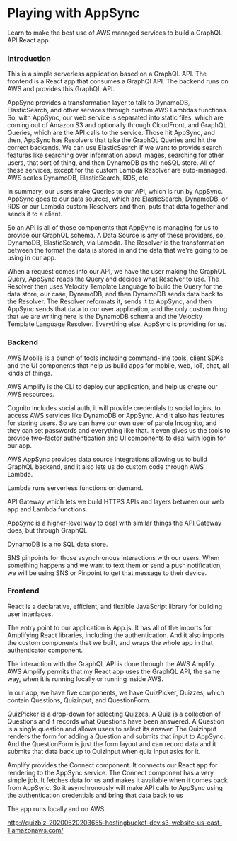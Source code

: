 # Playing with AppSync
Learn to make the best use of AWS managed services to build a GraphQL API React app.

### Introduction
This is a simple serverless application based on a GraphQL API.
The frontend is a React app that consumes a GraphQl API.
The backend runs on AWS and provides this GraphQL API.

AppSync provides a transformation layer to talk to DynamoDB,
ElasticSearch, and other services through custom AWS Lambdas functions.
So, with AppSync, our web service is separated into
static files, which are coming out of Amazon S3
and optionally through CloudFront, and GraphQL Queries,
which are the API calls to the service.
Those hit AppSync, and then, AppSync has Resolvers that
take the GraphQL Queries and hit the correct backends.
We can use ElasticSearch if we want to provide
search features like searching over information
about images, searching for other users, that sort of thing,
and then DynamoDB as the noSQL store.
All of these services, except for the custom Lambda Resolver are auto-managed.
AWS scales DynamoDB, ElasticSearch, RDS, etc.

In summary, our users make Queries to our API, which is run by AppSync.
AppSync goes to our data sources, which are ElasticSearch, DynamoDB,
or RDS or our Lambda custom Resolvers and then,
puts that data together and sends it to a client.

So an API is all of those components that
AppSync is managing for us to provide our GraphQL schema.
A Data Source is any of these providers, so, DynamoDB,
ElasticSearch, via Lambda.
The Resolver is the transformation between the format the data is stored in and 
the data that we're going to be using in our app.

When a request comes into our API, we have the user
making the GraphQL Query, AppSync reads the Query and
decides what Resolver to use.
The Resolver then uses Velocity Template Language to
build the Query for the data store, our case, DynamoDB, 
and then DynamoDB sends data back to the Resolver.
The Resolver reformats it, sends it to AppSync,
and then AppSync sends that data to our user application,
and the only custom thing that we are writing here is the DynamoDB schema
and the Velocity Template Language Resolver.
Everything else, AppSync is providing for us.

### Backend
AWS Mobile is a bunch of tools including command-line tools, 
client SDKs and the UI components that help us 
build apps for mobile, web, IoT, chat, all kinds of things.

AWS Amplify is the CLI to deploy our application,
and help us create our AWS resources.

Cognito includes social auth, it will provide credentials to social logins,
to access AWS services like DynamoDB or AppSync.
And it also has features for storing users.
So we can have our own user of parole Incognito,
and they can set passwords and everything like that.
It even gives us the tools to provide two-factor authentication
and UI components to deal with login for our app.

AWS AppSync provides data source integrations allowing us to build GraphQL backend,
and it also lets us do custom code through AWS Lambda.

Lambda runs serverless functions on demand.

API Gateway which lets we build HTTPS APIs
and layers between our web app and Lambda functions.

AppSync is a higher-level way to deal with similar things the API Gateway does,
but through GraphQL.

DynamoDB is a no SQL data store.

SNS pinpoints for those asynchronous interactions with our users.
When something happens and we want to text them
or send a push notification, we will be using SNS
or Pinpoint to get that message to their device.

### Frontend
React is a declarative, efficient, and flexible JavaScript library for building user interfaces.

The entry point to our application is App.js. 
It has all of the imports for Amplifying React libraries, including the authentication.
And it also imports the custom components that we built,
and wraps the whole app in that authenticator component.

The interaction with the GraphQL API is done through the AWS Amplify.
AWS Amplify permits that my React app uses the GraphQL API, the same way,
when it is running locally or running inside AWS. 

In our app, we have five components, we have QuizPicker, Quizzes,
which contain Questions, Quizinput, and QuestionForm.

QuizPicker is a drop-down for selecting Quizzes.
A Quiz is a collection of Questions and it records what Questions have been answered.
A Question is a single question and allows users to select its answer.
The Quizinput renders the form for adding a Question and submits that input to AppSync.
And the QuestionForm is just the form layout and can record data
and it submits that data back up to Quizinput when quiz input asks for it.

Amplify provides the Connect component.
It connects our React app for rendering to the AppSync service.
The Connect component has a very simple job.
It fetches data for us and makes it available
when it comes back from AppSync.
So it asynchronously will make API calls to AppSync
using the authentication credentials
and bring that data back to us

The app runs locally and on AWS:

http://quizbiz-20200620203655-hostingbucket-dev.s3-website-us-east-1.amazonaws.com/

